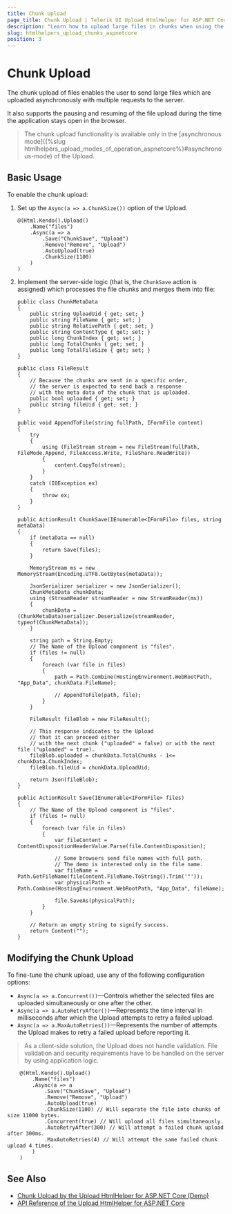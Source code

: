 ```yaml
---
title: Chunk Upload
page_title: Chunk Upload | Telerik UI Upload HtmlHelper for ASP.NET Core
description: "Learn how to upload large files in chunks when using the Telerik UI Upload HtmlHelper for ASP.NET Core (MVC 6 or ASP.NET Core MVC)."
slug: htmlhelpers_upload_chunks_aspnetcore
position: 3
---
```


# Chunk Upload

The chunk upload of files enables the user to send large files which are uploaded asynchronously with multiple requests to the server.

It also supports the pausing and resuming of the file upload during the time the application stays open in the browser.

> The chunk upload functionality is available only in the [asynchronous mode]({%slug htmlhelpers_upload_modes_of_operation_aspnetcore%}#asynchronous-mode) of the Upload.

## Basic Usage

To enable the chunk upload:

1. Set up the `Async(a => a.ChunkSize())` option of the Upload.

    ```
    @(Html.Kendo().Upload()
        .Name("files")
        .Async(a => a
            .Save("ChunkSave", "Upload")
            .Remove("Remove", "Upload")
            .AutoUpload(true)
            .ChunkSize(1100)
        )
    )
    ```

1. Implement the server-side logic (that is, the `ChunkSave` action is assigned) which processes the file chunks and merges them into file:

    ```
    public class ChunkMetaData
    {
        public string UploadUid { get; set; }
        public string FileName { get; set; }
        public string RelativePath { get; set; }
        public string ContentType { get; set; }
        public long ChunkIndex { get; set; }
        public long TotalChunks { get; set; }
        public long TotalFileSize { get; set; }
    }

    public class FileResult
    {
        // Because the chunks are sent in a specific order,
        // the server is expected to send back a response
        // with the meta data of the chunk that is uploaded.
        public bool uploaded { get; set; }
        public string fileUid { get; set; }
    }

    public void AppendToFile(string fullPath, IFormFile content)
    {
        try
        {
            using (FileStream stream = new FileStream(fullPath, FileMode.Append, FileAccess.Write, FileShare.ReadWrite))
            {
                content.CopyTo(stream);
            }
        }
        catch (IOException ex)
        {
            throw ex;
        }
    }

    public ActionResult ChunkSave(IEnumerable<IFormFile> files, string metaData)
    {
        if (metaData == null)
        {
            return Save(files);
        }

        MemoryStream ms = new MemoryStream(Encoding.UTF8.GetBytes(metaData));

        JsonSerializer serializer = new JsonSerializer();
        ChunkMetaData chunkData;
        using (StreamReader streamReader = new StreamReader(ms))
        {
            chunkData = (ChunkMetaData)serializer.Deserialize(streamReader, typeof(ChunkMetaData));
        }

        string path = String.Empty;
        // The Name of the Upload component is "files".
        if (files != null)
        {
            foreach (var file in files)
            {
                path = Path.Combine(HostingEnvironment.WebRootPath, "App_Data", chunkData.FileName);

                // AppendToFile(path, file);
            }
        }

        FileResult fileBlob = new FileResult();

        // This response indicates to the Upload
        // that it can proceed either
        // with the next chunk ("uploaded" = false) or with the next file ("uploaded" = true).
        fileBlob.uploaded = chunkData.TotalChunks - 1<= chunkData.ChunkIndex;
        fileBlob.fileUid = chunkData.UploadUid;

        return Json(fileBlob);
    }

    public ActionResult Save(IEnumerable<IFormFile> files)
    {
        // The Name of the Upload component is "files".
        if (files != null)
        {
            foreach (var file in files)
            {
                var fileContent = ContentDispositionHeaderValue.Parse(file.ContentDisposition);

                // Some browsers send file names with full path.
                // The demo is interested only in the file name.
                var fileName = Path.GetFileName(fileContent.FileName.ToString().Trim('"'));
                var physicalPath = Path.Combine(HostingEnvironment.WebRootPath, "App_Data", fileName);

                file.SaveAs(physicalPath);
            }
        }

        // Return an empty string to signify success.
        return Content("");
    }
    ```

## Modifying the Chunk Upload

To fine-tune the chunk upload, use any of the following configuration options:

* `Async(a => a.Concurrent())`&mdash;Controls whether the selected files are uploaded simultaneously or one after the other.
* `Async(a => a.AutoRetryAfter())`&mdash;Represents the time interval in milliseconds after which the Upload attempts to retry a failed upload.
* `Async(a => a.MaxAutoRetries())`&mdash;Represents the number of attempts the Upload makes to retry a failed upload before reporting it.

> As a client-side solution, the Upload does not handle validation. File validation and security requirements have to be handled on the server by using application logic.

```
    @(Html.Kendo().Upload()
        .Name("files")
        .Async(a => a
            .Save("ChunkSave", "Upload")
            .Remove("Remove", "Upload")
            .AutoUpload(true)
            .ChunkSize(1100) // Will separate the file into chunks of size 11000 bytes.
            .Concurrent(true) // Will upload all files simultaneously.
            .AutoRetryAfter(300) // Will attempt a failed chunk upload after 300ms.
            .MaxAutoRetries(4) // Will attempt the same failed chunk upload 4 times.
        )
    )
```

## See Also

* [Chunk Upload by the Upload HtmlHelper for ASP.NET Core (Demo)](https://demos.telerik.com/aspnet-core/upload/chunkupload)
* [API Reference of the Upload HtmlHelper for ASP.NET Core](/api/upload)
